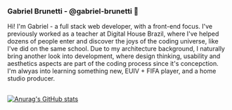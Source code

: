 ### Gabriel Brunetti - @gabriel-brunetti 👋

Hi! I'm Gabriel - a full stack web developer, with a front-end focus. I've previously worked as a teacher at Digital House Brazil, where I've helped dozens of people enter and discover the joys of the coding universe, like I've did on the same school.
Due to my architecture background, I naturally bring another look into development, where design thinking, usability and aesthetics aspects are part of the coding process since it's concepction.
I'm alwyas into learning something new, EUIV + FIFA player, and a home studio producer.

## 


[![Anurag's GitHub stats](https://github-readme-stats.vercel.app/api?username=gabriel-brunetti&count_private=true&show_icons=true&theme=material-palenight)](https://github.com/anuraghazra/github-readme-stats)

<!--
**gabriel-brunetti/gabriel-brunetti** is a ✨ _special_ ✨ repository because its `README.md` (this file) appears on your GitHub profile.

Here are some ideas to get you started:

- 🔭 I’m currently working on ...
- 🌱 I’m currently learning ...
- 👯 I’m looking to collaborate on ...
- 🤔 I’m looking for help with ...
- 💬 Ask me about ...
- 📫 How to reach me: ...
- 😄 Pronouns: ...
- ⚡ Fun fact: ...
-->
